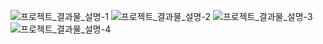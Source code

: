 ![프로젝트_결과물_설명-1](https://github.com/user-attachments/assets/dd2c5b64-b595-4a1a-91fc-4fd1a681a84f)
![프로젝트_결과물_설명-2](https://github.com/user-attachments/assets/2f4d6e7e-f39c-49f5-bb00-fd71fbc4e592)
![프로젝트_결과물_설명-3](https://github.com/user-attachments/assets/de346d6d-7afe-4ad9-9874-1e9bc9b29ab1)
![프로젝트_결과물_설명-4](https://github.com/user-attachments/assets/678e5a81-6953-4764-9dca-9c9cbd079e4f)
